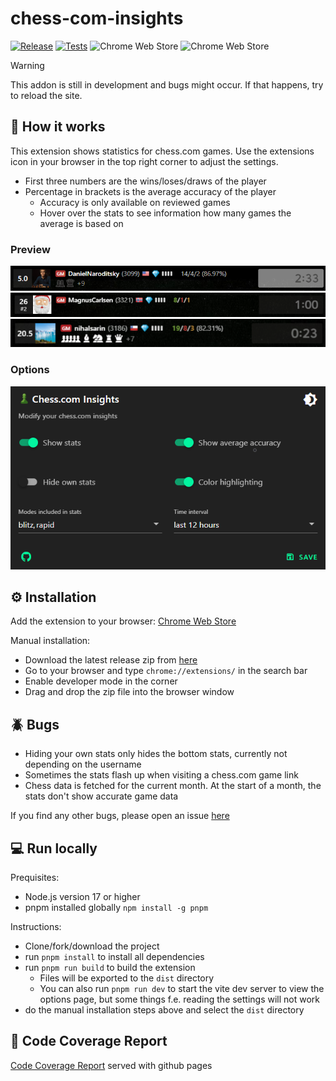 # chess-com-insights

[![Release](https://github.com/thieleju/chess-com-insights/actions/workflows/release.yml/badge.svg)](https://github.com/thieleju/chess-com-insights/actions/workflows/release.yml)
[![Tests](https://github.com/thieleju/chess-com-insights/actions/workflows/mocha.yml/badge.svg)](https://github.com/thieleju/chess-com-insights/actions/workflows/mocha.yml)
![Chrome Web Store](https://img.shields.io/chrome-web-store/users/mobpnhbkmljienoleojnhbfhkhodpffe?label=Active%20Users)
![Chrome Web Store](https://img.shields.io/chrome-web-store/stars/mobpnhbkmljienoleojnhbfhkhodpffe?label=Rating)

> [!WARNING]  
> This addon is still in development and bugs might occur. If that happens, try to reload the site. <br>

## 🚀 How it works

This extension shows statistics for chess.com games.
Use the extensions icon in your browser in the top right corner to adjust the settings.

- First three numbers are the wins/loses/draws of the player
- Percentage in brackets is the average accuracy of the player
  - Accuracy is only available on reviewed games
  - Hover over the stats to see information how many games the average is based on

### Preview

![preview](images/preview.png)
![preview](images/preview2.png)
![preview](images/preview3.png)

### Options

![options](images/options-small2.png)

## ⚙️ Installation

Add the extension to your browser:
[Chrome Web Store](https://chrome.google.com/webstore/detail/chesscom-insights/mobpnhbkmljienoleojnhbfhkhodpffe)

Manual installation:

- Download the latest release zip from [here](https://github.com/thieleju/chess-com-insights/releases)
- Go to your browser and type `chrome://extensions/` in the search bar
- Enable developer mode in the corner
- Drag and drop the zip file into the browser window

## 🪲 Bugs

- Hiding your own stats only hides the bottom stats, currently not depending on the username
- Sometimes the stats flash up when visiting a chess.com game link
- Chess data is fetched for the current month. At the start of a month, the stats don't show accurate game data

If you find any other bugs, please open an issue [here](https://github.com/thieleju/chess-com-insights/issues)

## 💻 Run locally

Prequisites:

- Node.js version 17 or higher
- pnpm installed globally `npm install -g pnpm`

Instructions:

- Clone/fork/download the project
- run `pnpm install` to install all dependencies
- run `pnpm run build` to build the extension
  - Files will be exported to the `dist` directory
  - You can also run `pnpm run dev` to start the vite dev server to view the options page, but some things f.e. reading the settings will not work
- do the manual installation steps above and select the `dist` directory

## 💯 Code Coverage Report

[Code Coverage Report](https://thieleju.github.io/chess-com-insights/) served with github pages
